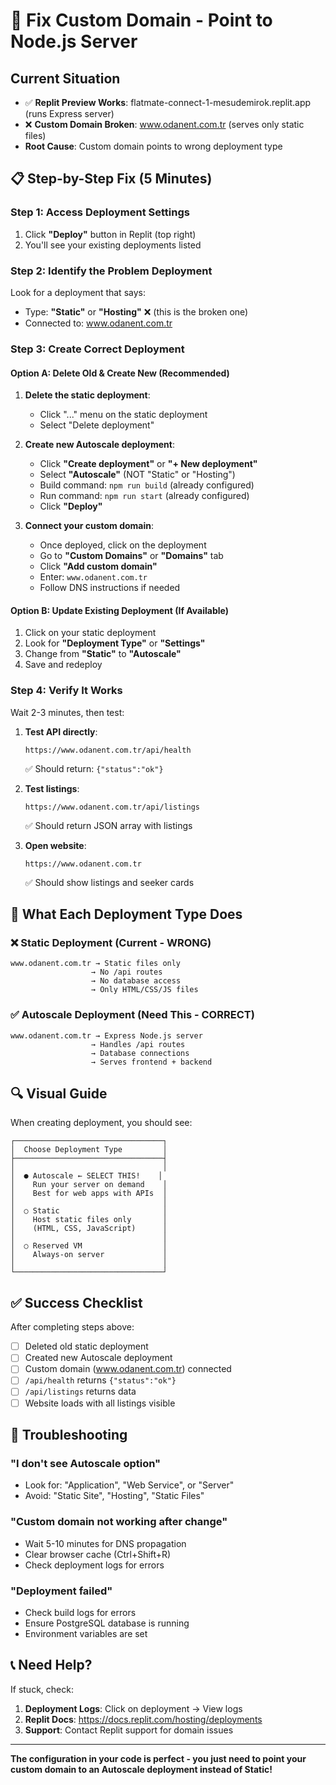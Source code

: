# 🔧 Fix Custom Domain - Point to Node.js Server

## Current Situation
- ✅ **Replit Preview Works**: flatmate-connect-1-mesudemirok.replit.app (runs Express server)
- ❌ **Custom Domain Broken**: www.odanent.com.tr (serves only static files)
- **Root Cause**: Custom domain points to wrong deployment type

## 📋 Step-by-Step Fix (5 Minutes)

### Step 1: Access Deployment Settings
1. Click **"Deploy"** button in Replit (top right)
2. You'll see your existing deployments listed

### Step 2: Identify the Problem Deployment
Look for a deployment that says:
- Type: **"Static"** or **"Hosting"** ❌ (this is the broken one)
- Connected to: www.odanent.com.tr

### Step 3: Create Correct Deployment

#### Option A: Delete Old & Create New (Recommended)
1. **Delete the static deployment**:
   - Click "..." menu on the static deployment
   - Select "Delete deployment"
   
2. **Create new Autoscale deployment**:
   - Click **"Create deployment"** or **"+ New deployment"**
   - Select **"Autoscale"** (NOT "Static" or "Hosting")
   - Build command: `npm run build` (already configured)
   - Run command: `npm run start` (already configured)
   - Click **"Deploy"**

3. **Connect your custom domain**:
   - Once deployed, click on the deployment
   - Go to **"Custom Domains"** or **"Domains"** tab
   - Click **"Add custom domain"**
   - Enter: `www.odanent.com.tr`
   - Follow DNS instructions if needed

#### Option B: Update Existing Deployment (If Available)
1. Click on your static deployment
2. Look for **"Deployment Type"** or **"Settings"**
3. Change from **"Static"** to **"Autoscale"**
4. Save and redeploy

### Step 4: Verify It Works
Wait 2-3 minutes, then test:

1. **Test API directly**:
   ```
   https://www.odanent.com.tr/api/health
   ```
   ✅ Should return: `{"status":"ok"}`

2. **Test listings**:
   ```
   https://www.odanent.com.tr/api/listings
   ```
   ✅ Should return JSON array with listings

3. **Open website**:
   ```
   https://www.odanent.com.tr
   ```
   ✅ Should show listings and seeker cards

## 🎯 What Each Deployment Type Does

### ❌ Static Deployment (Current - WRONG)
```
www.odanent.com.tr → Static files only
                  → No /api routes
                  → No database access
                  → Only HTML/CSS/JS files
```

### ✅ Autoscale Deployment (Need This - CORRECT)
```
www.odanent.com.tr → Express Node.js server
                  → Handles /api routes
                  → Database connections
                  → Serves frontend + backend
```

## 🔍 Visual Guide

When creating deployment, you should see:

```
┌─────────────────────────────────┐
│  Choose Deployment Type         │
├─────────────────────────────────┤
│                                 │
│  ● Autoscale ← SELECT THIS!    │
│    Run your server on demand    │
│    Best for web apps with APIs  │
│                                 │
│  ○ Static                       │
│    Host static files only       │
│    (HTML, CSS, JavaScript)      │
│                                 │
│  ○ Reserved VM                  │
│    Always-on server             │
│                                 │
└─────────────────────────────────┘
```

## ✅ Success Checklist

After completing steps above:
- [ ] Deleted old static deployment
- [ ] Created new Autoscale deployment
- [ ] Custom domain (www.odanent.com.tr) connected
- [ ] `/api/health` returns `{"status":"ok"}`
- [ ] `/api/listings` returns data
- [ ] Website loads with all listings visible

## 🐛 Troubleshooting

### "I don't see Autoscale option"
- Look for: "Application", "Web Service", or "Server"
- Avoid: "Static Site", "Hosting", "Static Files"

### "Custom domain not working after change"
- Wait 5-10 minutes for DNS propagation
- Clear browser cache (Ctrl+Shift+R)
- Check deployment logs for errors

### "Deployment failed"
- Check build logs for errors
- Ensure PostgreSQL database is running
- Environment variables are set

## 📞 Need Help?

If stuck, check:
1. **Deployment Logs**: Click on deployment → View logs
2. **Replit Docs**: https://docs.replit.com/hosting/deployments
3. **Support**: Contact Replit support for domain issues

---

**The configuration in your code is perfect - you just need to point your custom domain to an Autoscale deployment instead of Static!**
